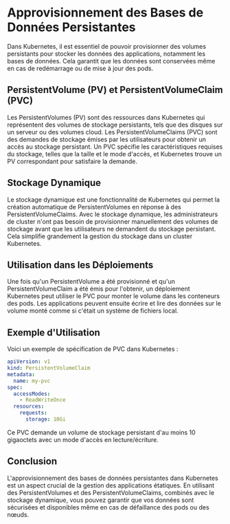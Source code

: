 # Approvisionnement des Bases de Données Persistantes

Dans Kubernetes, il est essentiel de pouvoir provisionner des volumes persistants pour stocker les données des applications, notamment les bases de données. Cela garantit que les données sont conservées même en cas de redémarrage ou de mise à jour des pods.

## PersistentVolume (PV) et PersistentVolumeClaim (PVC)

Les PersistentVolumes (PV) sont des ressources dans Kubernetes qui représentent des volumes de stockage persistants, tels que des disques sur un serveur ou des volumes cloud. Les PersistentVolumeClaims (PVC) sont des demandes de stockage émises par les utilisateurs pour obtenir un accès au stockage persistant. Un PVC spécifie les caractéristiques requises du stockage, telles que la taille et le mode d'accès, et Kubernetes trouve un PV correspondant pour satisfaire la demande.

## Stockage Dynamique

Le stockage dynamique est une fonctionnalité de Kubernetes qui permet la création automatique de PersistentVolumes en réponse à des PersistentVolumeClaims. Avec le stockage dynamique, les administrateurs de cluster n'ont pas besoin de provisionner manuellement des volumes de stockage avant que les utilisateurs ne demandent du stockage persistant. Cela simplifie grandement la gestion du stockage dans un cluster Kubernetes.

## Utilisation dans les Déploiements

Une fois qu'un PersistentVolume a été provisionné et qu'un PersistentVolumeClaim a été émis pour l'obtenir, un déploiement Kubernetes peut utiliser le PVC pour monter le volume dans les conteneurs des pods. Les applications peuvent ensuite écrire et lire des données sur le volume monté comme si c'était un système de fichiers local.

## Exemple d'Utilisation

Voici un exemple de spécification de PVC dans Kubernetes :

```yaml
apiVersion: v1
kind: PersistentVolumeClaim
metadata:
  name: my-pvc
spec:
  accessModes:
    - ReadWriteOnce
  resources:
    requests:
      storage: 10Gi
```

Ce PVC demande un volume de stockage persistant d'au moins 10 gigaoctets avec un mode d'accès en lecture/écriture.

## Conclusion

L'approvisionnement des bases de données persistantes dans Kubernetes est un aspect crucial de la gestion des applications étatiques. En utilisant des PersistentVolumes et des PersistentVolumeClaims, combinés avec le stockage dynamique, vous pouvez garantir que vos données sont sécurisées et disponibles même en cas de défaillance des pods ou des nœuds.

